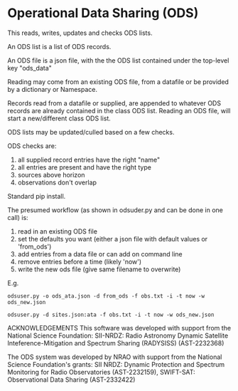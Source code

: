 # Operational Data Sharing (ODS)

This reads, writes, updates and checks ODS lists.

An ODS list is a list of ODS records.

An ODS file is a json file, with the the ODS list contained under the top-level key "ods_data"

Reading may come from an existing ODS file, from a datafile or be provided by a dictionary or Namespace.

Records read from a datafile or supplied, are appended to whatever ODS records are already contained in the class ODS list.
Reading an ODS file, will start a new/different class ODS list.

ODS lists may be updated/culled based on a few checks.

ODS checks are:
1. all supplied record entries have the right "name"
2. all entries are present and have the right type
3. sources above horizon
4. observations don't overlap

Standard pip install.

The presumed workflow (as shown in odsuder.py and can be done in one call) is:
1. read in an existing ODS file
2. set the defaults you want (either a json file with default values or 'from_ods')
3. add entries from a data file or can add on command line
4. remove entries before a time (likely 'now')
5. write the new ods file (give same filename to overwrite)

E.g.

`odsuser.py -o ods_ata.json -d from_ods -f obs.txt -i -t now -w ods_new.json`

`odsuser.py -d sites.json:ata -f obs.txt -i -t now -w ods_new.json`

ACKNOWLEDGEMENTS
This software was developed with support from the National Science Foundation:
SII-NRDZ: Radio Astronomy Dynamic Satellite Inteference-Mitigation and Spectrum Sharing (RADYSISS) (AST-2232368)

The ODS system was developed by NRAO with support from the National Science Foundation's grants:
SII NRDZ: Dynamic Protection and Spectrum Monitoring for Radio Observatories (AST-2232159),
SWIFT-SAT: Observational Data Sharing (AST-2332422)